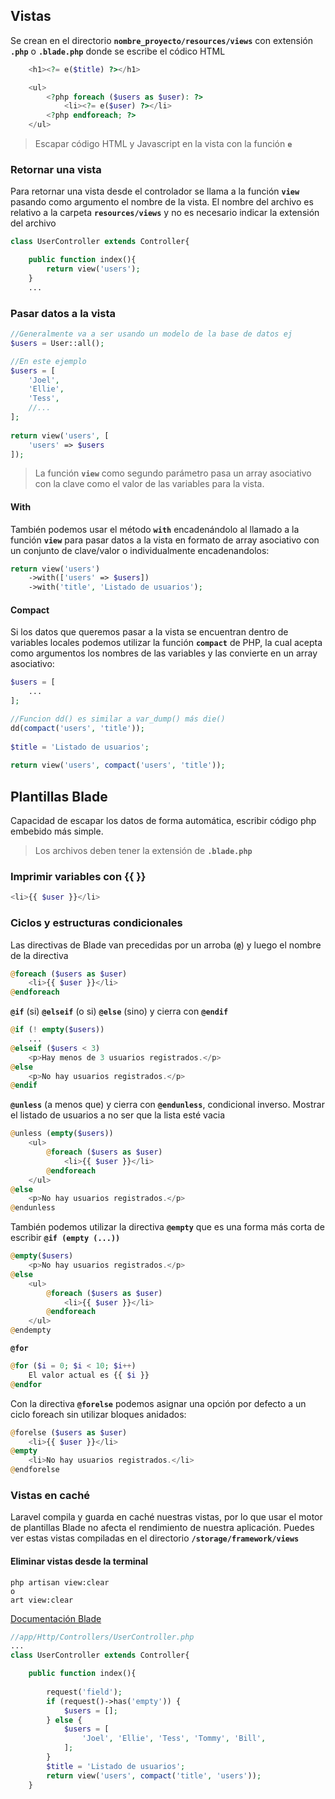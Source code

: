 ##  Vistas

Se crean en el directorio **`nombre_proyecto/resources/views`** con extensión **`.php`** o **`.blade.php`** donde se escribe el códico HTML

```php
    <h1><?= e($title) ?></h1>

    <ul>
        <?php foreach ($users as $user): ?>
            <li><?= e($user) ?></li>
        <?php endforeach; ?>
    </ul>
```
> Escapar código HTML y Javascript en la vista con la función **`e`**

### Retornar una vista

Para retornar una vista desde el controlador se llama a la función **`view`** pasando como argumento el nombre de la vista. El nombre del archivo es relativo a la carpeta **`resources/views`** y no es necesario indicar la extensión del archivo

```php
class UserController extends Controller{

	public function index(){
		return view('users');
	}
	...
```

### Pasar datos a la vista

```php
//Generalmente va a ser usando un modelo de la base de datos ej
$users = User::all();

//En este ejemplo
$users = [
    'Joel',
    'Ellie',
    'Tess',
    //...
];
 
return view('users', [
    'users' => $users
]);
```
>La función **`view`** como segundo parámetro pasa un array asociativo con la clave como el valor de las variables para la vista.

#### With
También podemos usar el método **`with`** encadenándolo al llamado a la función **`view`** para pasar datos a la vista en formato de array asociativo con un conjunto de clave/valor o individualmente encadenandolos:


```php
return view('users')
	->with(['users' => $users])
	->with('title', 'Listado de usuarios');
```

#### Compact
Si los datos que queremos pasar a la vista se encuentran dentro de variables locales podemos utilizar la función **`compact`** de PHP,  la cual acepta como argumentos los nombres de las variables y las convierte en un array asociativo:

```php
$users = [
    ...
];

//Funcion dd() es similar a var_dump() más die()
dd(compact('users', 'title'));
 
$title = 'Listado de usuarios';
 
return view('users', compact('users', 'title'));
```


## Plantillas Blade
Capacidad de escapar los datos de forma automática, escribir código php embebido más simple.
> Los archivos deben tener la extensión de **`.blade.php`**

### Imprimir variables con {{ }}
```php
<li>{{ $user }}</li>
```

### Ciclos y estructuras condicionales
Las directivas de Blade van precedidas por un arroba (**`@`**) y luego el nombre de la directiva


```php
@foreach ($users as $user)
    <li>{{ $user }}</li>
@endforeach
```

**`@if`** (si) **`@elseif`** (o si) **`@else`** (sino) y cierra con **`@endif`**
```php
@if (! empty($users))
    ...
@elseif ($users < 3)
    <p>Hay menos de 3 usuarios registrados.</p>
@else
    <p>No hay usuarios registrados.</p>
@endif
```

**`@unless`** (a menos que) y cierra con  **`@endunless`**, condicional inverso. Mostrar el listado de usuarios a no ser que la lista esté vacia
```php
@unless (empty($users))
    <ul>
        @foreach ($users as $user)
            <li>{{ $user }}</li>
        @endforeach
    </ul>
@else
    <p>No hay usuarios registrados.</p>
@endunless
```

También podemos utilizar la directiva **`@empty`** que es una forma más corta de escribir **`@if (empty (...))`**

```php
@empty($users)
    <p>No hay usuarios registrados.</p>
@else
    <ul>
        @foreach ($users as $user)
            <li>{{ $user }}</li>
        @endforeach
    </ul>
@endempty
```

**`@for`**
```php
@for ($i = 0; $i < 10; $i++)
    El valor actual es {{ $i }}
@endfor
```

Con la directiva **`@forelse`** podemos asignar una opción por defecto a un ciclo foreach sin utilizar bloques anidados:
```php
@forelse ($users as $user)
    <li>{{ $user }}</li>
@empty
    <li>No hay usuarios registrados.</li>
@endforelse
```

### Vistas en caché
Laravel compila y guarda en caché nuestras vistas, por lo que usar el motor de plantillas Blade no afecta el rendimiento de nuestra aplicación. Puedes ver estas vistas compiladas en el directorio **`/storage/framework/views`**

#### Eliminar vistas desde la terminal
```
php artisan view:clear
o
art view:clear
```

[Documentación Blade](https://laravel.com/docs/5.5/blade)





```php
//app/Http/Controllers/UserController.php
...
class UserController extends Controller{

    public function index(){
	
        request('field');
        if (request()->has('empty')) {
            $users = [];
        } else {
            $users = [
                'Joel', 'Ellie', 'Tess', 'Tommy', 'Bill',
            ];
        }
        $title = 'Listado de usuarios';
        return view('users', compact('title', 'users'));
    }
```
